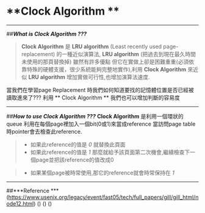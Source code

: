 **Clock Algorithm **
=======================================================
-------------------------------------------------------

##***What is Clock Algorithm ???***
> **Clock Algorithm**  是 **LRU algorithm** (Least recently used page-replacement) 的一種近似演算法, **LRU algorithm** (把過去到現在最久時間未使用的那頁替換掉) 雖然有許多優點
>但它在實做上卻是困難重重(必須依靠特殊的硬體支援，很少系統能夠完整地實作),利用 **Clock Algorithm** 來近似 **LRU algorithm** 增加實做可行性,也增加演算法速度.

當我們在學習page Replacement 時我們如何知道要找的記憶體位置是否已經被讀取進來了???
利用 ** Clock Algorithm ** 我們也可以增加判斷的容易度

-------------------------------------------------------
##***How to use Clock Algorithm ???***
**Clock Algorithm** 是利用一個環狀的queue 利用在每個page裡加入一個bit(0或1)來當成reference
當訪問page table時pointer會去檢查此reference.
> +  如果此reference的值是 *0* 就替換此頁面
> + 如果此reference的值是 *1* 那麼就給予該頁面第二次機會,繼續檢查下一個page並把該reference的值改成0

> + 如果某個page被時常使用,那它的reference就會時常保持在 *1*


----------------------------------------------------------------------------------------------------------
##***Reference ***
(https://www.usenix.org/legacy/event/fast05/tech/full_papers/gill/gill_html/node12.html)
()
()
()
